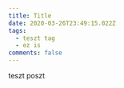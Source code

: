 ```yaml
---
title: Title
date: 2020-03-26T23:49:15.022Z
tags:
  - teszt tag
  - ez is
comments: false
---
```

teszt poszt
